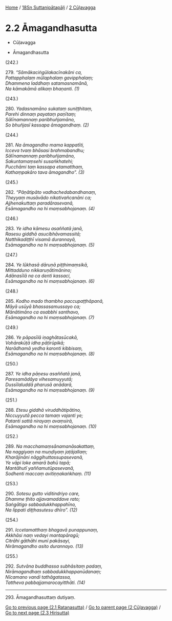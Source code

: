 
[Home](/) / [18Sn Suttanipātapāḷi](...md) / [2 Cūḷavagga](../18Sn/2.md)

# 2.2 Āmagandhasutta

* Cūḷavagga

* Āmagandhasutta

(242.)

279\. _“Sāmākaciṅgūlakacīnakāni ca,_  
_Pattapphalaṃ mūlaphalaṃ gavipphalaṃ;_  
_Dhammena laddhaṃ satamasnamānā,_  
_Na kāmakāmā alikaṃ bhaṇanti. (1)_  


(243.)

280\. _Yadasnamāno sukataṃ suniṭṭhitaṃ,_  
_Parehi dinnaṃ payataṃ paṇītaṃ;_  
_Sālīnamannaṃ paribhuñjamāno,_  
_So bhuñjasī kassapa āmagandhaṃ. (2)_  


(244.)

281\. _Na āmagandho mama kappatīti,_  
_Icceva tvaṃ bhāsasi brahmabandhu;_  
_Sālīnamannaṃ paribhuñjamāno,_  
_Sakuntamaṃsehi susaṅkhatehi;_  
_Pucchāmi taṃ kassapa etamatthaṃ,_  
_Kathaṃpakāro tava āmagandho”. (3)_  


(245.)

282\. _“Pāṇātipāto vadhachedabandhanaṃ,_  
_Theyyaṃ musāvādo nikativañcanāni ca;_  
_Ajjhenakuttaṃ paradārasevanā,_  
_Esāmagandho na hi maṃsabhojanaṃ. (4)_  


(246.)

283\. _Ye idha kāmesu asaññatā janā,_  
_Rasesu giddhā asucibhāvamassitā;_  
_Natthikadiṭṭhī visamā durannayā,_  
_Esāmagandho na hi maṃsabhojanaṃ. (5)_  


(247.)

284\. _Ye lūkhasā dāruṇā piṭṭhimaṃsikā,_  
_Mittadduno nikkaruṇātimānino;_  
_Adānasīlā na ca denti kassaci,_  
_Esāmagandho na hi maṃsabhojanaṃ. (6)_  


(248.)

285\. _Kodho mado thambho paccupaṭṭhāpanā,_  
_Māyā usūyā bhassasamussayo ca;_  
_Mānātimāno ca asabbhi santhavo,_  
_Esāmagandho na hi maṃsabhojanaṃ. (7)_  


(249.)

286\. _Ye pāpasīlā iṇaghātasūcakā,_  
_Vohārakūṭā idha pāṭirūpikā;_  
_Narādhamā yedha karonti kibbisaṃ,_  
_Esāmagandho na hi maṃsabhojanaṃ. (8)_  


(250.)

287\. _Ye idha pāṇesu asaññatā janā,_  
_Paresamādāya vihesamuyyutā;_  
_Dussīlaluddā pharusā anādarā,_  
_Esāmagandho na hi maṃsabhojanaṃ. (9)_  


(251.)

288\. _Etesu giddhā viruddhātipātino,_  
_Niccuyyutā pecca tamaṃ vajanti ye;_  
_Patanti sattā nirayaṃ avaṃsirā,_  
_Esāmagandho na hi maṃsabhojanaṃ. (10)_  


(252.)

289\. _Na macchamaṃsānamanāsakattaṃ,_  
_Na naggiyaṃ na muṇḍiyaṃ jaṭājallaṃ;_  
_Kharājināni nāggihuttassupasevanā,_  
_Ye vāpi loke amarā bahū tapā;_  
_Mantāhutī yaññamutūpasevanā,_  
_Sodhenti maccaṃ avitiṇṇakaṅkhaṃ. (11)_  


(253.)

290\. _Sotesu gutto viditindriyo care,_  
_Dhamme ṭhito ajjavamaddave rato;_  
_Saṅgātigo sabbadukkhappahīno,_  
_Na lippati diṭṭhasutesu dhīro”. (12)_  


(254.)

291\. _Iccetamatthaṃ bhagavā punappunaṃ,_  
_Akkhāsi naṃ vedayi mantapāragū;_  
_Citrāhi gāthāhi munī pakāsayi,_  
_Nirāmagandho asito durannayo. (13)_  


(255.)

292\. _Sutvāna buddhassa subhāsitaṃ padaṃ,_  
_Nirāmagandhaṃ sabbadukkhappanūdanaṃ;_  
_Nīcamano vandi tathāgatassa,_  
_Tattheva pabbajjamarocayitthāti. (14)_  


---

293\. Āmagandhasuttaṃ dutiyaṃ.



[Go to previous page (2.1 Ratanasutta)](2.1.md) / [Go to parent page (2 Cūḷavagga)](../18Sn/2.md) / [Go to next page (2.3 Hirisutta)](2.3.md)


